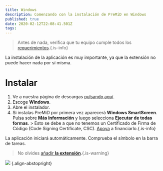 ```yaml
---
title: Windows
description: Comenzando con la instalación de PreMiD en Windows
published: true
date: 2020-02-12T22:08:41.501Z
tags:
---
```


> Antes de nada, verifica que tu equipo cumple todos los [requerimientos](/insatll/requirements).{.is-info}

La instalación de la aplicación es muy importante, ya que la extensión no puede hacer nada por sí misma.

# Instalar
1. Ve a nuestra página de descargas [pulsando aquí](https://premid.app/downloads).
2. Escoge **Windows**.
3. Abre el instalador.
4. Si instalas PreMiD por primera vez aparecerá **Windows SmartScreen**. Pulsa sobre **Más Información** y luego selecciona **Ejecutar de todas formas**. > Esto se debe a que no tenemos un Certificado de Firma de Código (Code Signing Certificate, CSC). [Apoya](https://www.patreon.com/Timeraa) a financiarlo.{.is-info}

La aplicación iniciará automáticamente. Comprueba el símbolo en la barra de tareas.

> No olvides [añadir **la extensión**](/install).{.is-warning}

![](https://a.icons8.com/djxbtnYm/GBjHDS/svg.svg) {.align-abstopright}